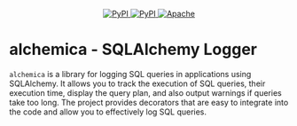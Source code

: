 <p align="center">
    <a href="https://pypi.org/project/alchemica" target="_blank">
        <img src="https://img.shields.io/pypi/v/alchemica" alt="PyPI">
    </a>
    <a href="https://pypi.org/project/alchemica" target="_blank">
        <img src="https://static.pepy.tech/badge/alchemica" alt="PyPI">
    </a>
    <a href="https://opensource.org/licenses/Apache-2.0" target="_blank">
        <img src="https://img.shields.io/badge/License-Apache_2.0-blue.svg" alt="Apache">
    </a>
</p>

# alchemica - SQLAlchemy Logger

`alchemica` is a library for logging SQL queries in applications using SQLAlchemy. It allows you to track the execution
of SQL queries, their execution time, display the query plan, and also output warnings if queries take too long.
The project provides decorators that are easy to integrate into the code and allow you to effectively log SQL queries.

